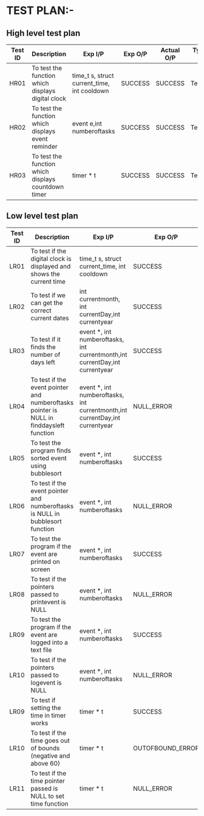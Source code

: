 # TEST PLAN:-

## High level test plan

| **Test ID** | **Description**                                     | **Exp I/P**                                 | **Exp O/P** | **Actual O/P** | **Type Of Test** |
| ----------- | --------------------------------------------------- | ------------------------------------------- | ----------- | -------------- | ---------------- |
| HR01        | To test the function which displays digital clock   | time_t s, struct current_time, int cooldown | SUCCESS     | SUCCESS        | Technical        |
| HR02        | To test the function which displays event reminder  | event e,int numberoftasks                   | SUCCESS     | SUCCESS        | Technical        |
| HR03        | To test the function which displays countdown timer | timer \* t                                  | SUCCESS     | SUCCESS        | Technical        |

## Low level test plan

| **Test ID** | **Description**                                                                         | **Exp I/P**                                                                  | **Exp O/P**      | **Actual O/P**   | **Type Of Test** |
| ----------- | --------------------------------------------------------------------------------------- | ---------------------------------------------------------------------------- | ---------------- | ---------------- | ---------------- |
| LR01        | To test if the digital clock is displayed and shows the current time                    | time_t s, struct current_time, int cooldown                                  | SUCCESS          | SUCCESS          | Technical        |
| LR02        | To test if we can get the correct current dates                                         | int currentmonth, int currentDay,int currentyear                             | SUCCESS          | SUCCESS          | Technical        |
| LR03        | To test if it finds the number of days left                                             | event \*, int numberoftasks, int currentmonth,int currentDay,int currentyear | SUCCESS          | SUCCESS          | Technical        |
| LR04        | To test if the event pointer and numberoftasks pointer is NULL in finddaysleft function | event \*, int numberoftasks, int currentmonth,int currentDay,int currentyear | NULL_ERROR       | NULL_ERROR       | Technical        |
| LR05        | To test the program finds sorted event using bubblesort                                 | event \*, int numberoftasks                                                  | SUCCESS          | SUCCESS          | Technical        |
| LR06        | To test if the event pointer and numberoftasks is NULL in bubblesort function           | event \*, int numberoftasks                                                  | NULL_ERROR       | NULL_ERROR       | Technical        |
| LR07        | To test the program if the event are printed on screen                                  | event \*, int numberoftasks                                                  | SUCCESS          | SUCCESS          | Technical        |
| LR08        | To test if the pointers passed to printevent is NULL                                    | event \*, int numberoftasks                                                  | NULL_ERROR       | NULL_ERROR       | Technical        |
| LR09        | To test the program if the event are logged into a text file                            | event \*, int numberoftasks                                                  | SUCCESS          | SUCCESS          | Technical        |
| LR10        | To test if the pointers passed to logevent is NULL                                      | event \*, int numberoftasks                                                  | NULL_ERROR       | NULL_ERROR       | Technical        |
| LR09        | To test if setting the time in timer works                                              | timer \* t                                                                   | SUCCESS          | SUCCESS          | Technical        |
| LR10        | To test if the time goes out of bounds (negative and above 60)                          | timer \* t                                                                   | OUTOFBOUND_ERROR | OUTOFBOUND_ERROR | Technical        |
| LR11        | To test if the time pointer passed is NULL to set time function                         | timer \* t                                                                   | NULL_ERROR       | NULL_ERROR       | Technical        |
